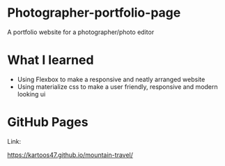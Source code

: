 # Photographer-portfolio-page
A portfolio website for a photographer/photo editor

# What I learned

* Using Flexbox to make a responsive and neatly arranged website
* Using materialize css to make a user friendly, responsive and modern looking ui

# GitHub Pages

Link:

https://kartoos47.github.io/mountain-travel/
